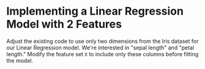 # Implementing a Linear Regression Model with 2 Features

Adjust the existing code to use only two dimensions from the Iris dataset for our Linear Regression model. We're interested in "sepal length" and "petal length." Modify the feature set `X` to include only these columns before fitting the model.